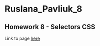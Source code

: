 # Ruslana_Pavliuk_8

## Homework 8 - Selectors CSS   
Link to page [here](https://08-11-2022-fe.github.io/Ruslana_Pavliuk_8/index.html)
